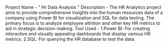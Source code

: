 Project Name - " Hr Data Analysis "
Description - The HR Analytics project aims to provide comprehensive insights into the human resources data of a company using Power BI for visualization and SQL for data testing. The primary focus is to analyze employee attrition and other key HR metrics to aid in strategic decision-making.
Tool Used - 1.Power BI: For creating interactive and visually appealing dashboards that display various HR metrics.  2.SQL: For querying the HR database to test the data.
